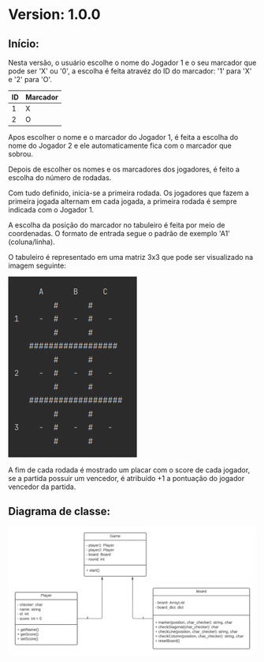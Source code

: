 # Version: 1.0.0

## Início:

Nesta versão, o usuário escolhe o nome do Jogador 1 e o seu marcador que pode ser 'X' ou '0', a escolha é feita
atravéz do ID do marcador: '1' para 'X' e '2' para 'O'.

ID | Marcador
---|---------
 1 |    X
 2 |    O

Apos escolher o nome e o marcador do Jogador 1, é feita a escolha do nome do Jogador 2 e ele automaticamente fica com
o marcador que sobrou.

Depois de escolher os nomes e os marcadores dos jogadores, é feito a escolha do número de rodadas.

Com tudo definido, inicia-se a primeira rodada.
Os jogadores que fazem a primeira jogada alternam em cada jogada, a primeira rodada é sempre indicada com o Jogador 1.

A escolha da posição do marcador no tabuleiro é feita por meio de coordenadas.
 O formato de entrada segue o padrão de exemplo 'A1' (coluna/linha).

O tabuleiro é representado em uma matriz 3x3 que pode ser visualizado na imagem seguinte:

![Image](./images/tabuleiro.png)

A fim de cada rodada é mostrado um placar com o score de cada jogador, se a partida possuir um vencedor, é atribuído +1 a
pontuação do jogador vencedor da partida.


## Diagrama de classe:

![Image](./images/diagrama.png)



